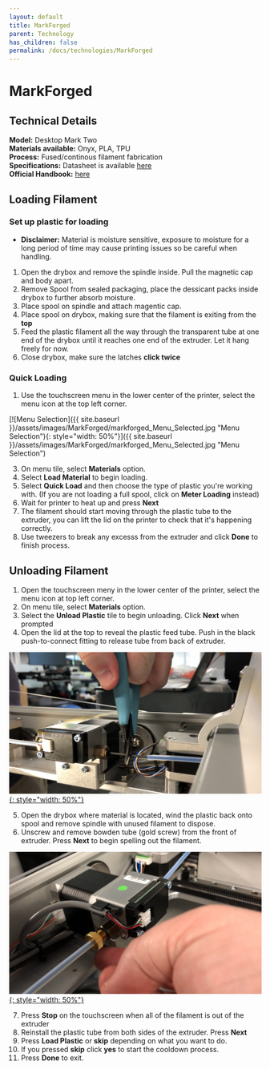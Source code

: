 ```yaml
---
layout: default
title: MarkForged
parent: Technology
has_children: false
permalink: /docs/technologies/MarkForged
---
```


# MarkForged

## Technical Details

**Model:** Desktop Mark Two  
**Materials available:** Onyx, PLA, TPU  
**Process:** Fused/continous filament fabrication  
**Specifications:** Datasheet is available [here](https://s3.amazonaws.com/mf.product.doc.images/Datasheets/F-PR-2027.pdf)  
**Official Handbook:** [here](https://s3.amazonaws.com/mf.product.doc.images/PDF_Manuals/Desktop_Printer_UserGuide.pdf)  



## Loading Filament  
### Set up plastic for loading 
- **Disclaimer:** Material is moisture sensitive, exposure to moisture for a long period of time may cause printing issues so be careful when handling.  
1. Open the drybox and remove the spindle inside. Pull the magnetic cap and body apart.  
2. Remove Spool from sealed packaging, place the dessicant packs inside drybox to further absorb moisture.  
3. Place spool on spindle and attach magentic cap.  
4. Place spool on drybox, making sure that the filament is exiting from the **top**
5. Feed the plastic filament all the way through the transparent tube at one end of the drybox until it reaches one end of the extruder. Let it hang freely for now.    
6. Close drybox, make sure the latches **click twice**  
### Quick Loading
1. Use the touchscreen menu in the lower center of the printer, select the menu icon at the top left corner.


[![Menu Selection]({{ site.baseurl }}/assets/images/MarkForged/markforged_Menu_Selected.jpg "Menu Selection"){: style="width: 50%"}]({{ site.baseurl }}/assets/images/MarkForged/markforged_Menu_Selected.jpg "Menu Selection")


3. On menu tile, select **Materials** option.  
4. Select **Load Material** to begin loading.
5. Select **Quick Load** and then choose the type of plastic you're working with. (If you are not loading a full spool, click on **Meter Loading** instead) 
6. Wait for printer to heat up and press **Next**
7. The filament should start moving through the plastic tube to the extruder, you can lift the lid on the printer to check that it's happening correctly.
8. Use tweezers to break any excesss from the extruder and click **Done** to finish process.

## Unloading Filament
1. Open the touchscreen meny in the lower center of the printer, select the menu icon at top left corner.
2. On menu tile, select **Materials** option.
3. Select the **Unload Plastic** tile to begin unloading. Click **Next** when prompted
4. Open the lid at the top to reveal the plastic feed tube. Push in the black push-to-connect fitting to release tube from back of extruder. 

[![Cutting Filament](/assets/images/MarkForged/markforged_Cut_Filament.png "Cutting Filament"){: style="width: 50%"}](/assets/images/MarkForged/markforged_Cut_Filament.png "Cutting Filament")
 

5. Open the drybox where material is located, wind the plastic back onto spool and remove spindle with unused filament to dispose.  
6. Unscrew and remove bowden tube (gold screw) from the front of extruder. Press **Next** to begin spelling out the filament.  

[![Unscrew Bowden Tube](/assets/images/MarkForged/markforged_Unscrew_Bowden_Tube.png "Unscrew Bowden Tube"){: style="width: 50%"}](/assets/images/MarkForged/markforged_Unscrew_Bowden_Tube.png "Unscrew Bowden Tube")


7. Press **Stop** on the touchscreen when all of the filament is out of the extruder  
8. Reinstall the plastic tube from both sides of the extruder. Press **Next**  
9. Press **Load Plastic** or **skip** depending on what you want to do.  
10. If you pressed **skip** click **yes** to start the cooldown process.
11. Press **Done** to exit.

